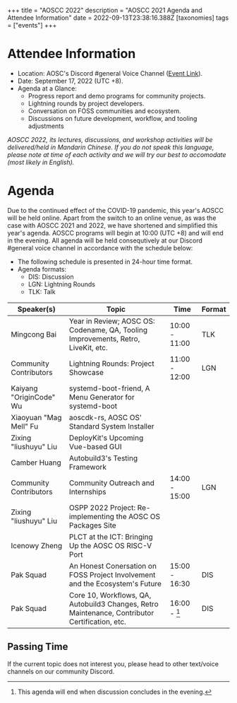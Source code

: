 +++
title = "AOSCC 2022"
description = "AOSCC 2021 Agenda and Attendee Information"
date = 2022-09-13T23:38:16.388Z
[taxonomies]
tags = ["events"]
+++

# Attendee Information

- Location: AOSC's Discord #general Voice Channel ([Event Link](https://discord.gg/bzYDZkbw?event=1013262604002672641)).
- Date: September 17, 2022 (UTC +8).
- Agenda at a Glance:
	- Progress report and demo programs for community projects.
	- Lightning rounds by project developers.
	- Conversation on FOSS communities and ecosystem.
	- Discussions on future development, workflow, and tooling adjustments

*AOSCC 2022, its lectures, discussions, and workshop activities will be delivered/held in Mandarin Chinese. If you do not speak this language, please note at time of each activity and we will try our best to accomodate (most likely in English).*

# Agenda

Due to the continued effect of the COVID-19 pandemic, this year's AOSCC will be held online. Apart from the switch to an online venue, as was the case with AOSCC 2021 and 2022, we have shortened and simplified this year's agenda. AOSCC programs will begin at 10:00 (UTC +8) and will end in the evening. All agenda will be held consequtively at our Discord #general voice channel in accordance with the schedule below:

- The following schedule is presented in 24-hour time format.
- Agenda formats:
	- DIS: Discussion
	- LGN: Lightning Rounds
	- TLK: Talk

| Speaker(s)              | Topic                                                                                                  | Time          | Format |
|-------------------------|--------------------------------------------------------------------------------------------------------|---------------|--------|
| Mingcong Bai            | Year in Review; AOSC OS: Codename, QA, Tooling Improvements, Retro, LiveKit, etc.                      | 10:00 - 11:00 | TLK    |
| Community Contributors  | Lightning Rounds: Project Showcase                                                                     | 11:00 - 12:00 | LGN    |
| Kaiyang "OriginCode" Wu | systemd-boot-friend, A Menu Generator for systemd-boot                                                 |               |        |
| Xiaoyuan "Mag Mell" Fu  | aoscdk-rs, AOSC OS' Standard System Installer                                                          |               |        |
| Zixing "liushuyu" Liu   | DeployKit's Upcoming Vue-based GUI                                                                     |               |        |
| Camber Huang            | Autobuild3's Testing Framework                                                                         |               |        |
| Community Contributors  | Community Outreach and Internships                                                                     | 14:00 - 15:00 | LGN    |
| Zixing "liushuyu" Liu   | OSPP 2022 Project: Re-implementing the AOSC OS Packages Site                                           |               |        |
| Icenowy Zheng           | PLCT at the ICT: Bringing Up the AOSC OS RISC-V Port                                                   |               |        |
| Pak Squad               | An Honest Conersation on FOSS Project Involvement and the Ecosystem's Future                           | 15:00 - 16:30 | DIS    |
| Pak Squad               | Core 10, Workflows, QA, Autobuild3 Changes, Retro Maintenance, Contributor Certification, etc.         | 16:00 - [^1]  | DIS    |

[^1]: This agenda will end when discussion concludes in the evening.

## Passing Time

If the current topic does not interest you, please head to other text/voice channels on our community Discord.
